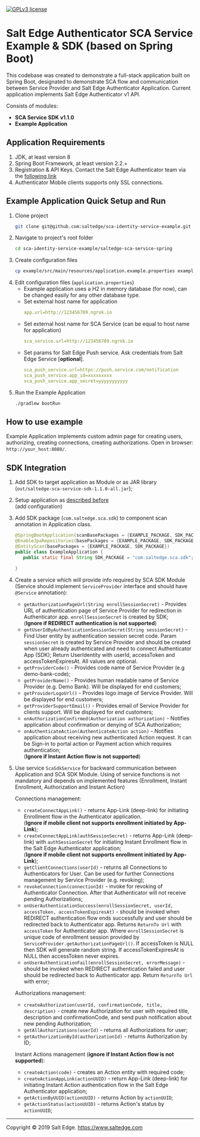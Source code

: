 [![GPLv3 license](https://img.shields.io/badge/License-GPLv3-blue.svg)](http://perso.crans.org/besson/LICENSE.html)
# Salt Edge Authenticator SCA Service Example & SDK (based on Spring Boot)

This codebase was created to demonstrate a full-stack application built on Spring Boot, 
designated to demonstrate SCA flow and communication between Service Provider and Salt Edge Authenticator Application. 
Current application implements Salt Edge Authenticator v1 API.  

Consists of modules:
* **SCA Service SDK v1.1.0**
* **Example Application**

## Application Requirements

1. JDK, at least version 8 
1. Spring Boot Framework, at least version 2.2.+
1. Registration & API Keys. Contact the Salt Edge Authenticator team via the [following link](https://www.saltedge.com/pages/contact_support)   
1. Authenticator Mobile clients supports only SSL connections.

## Example Application Quick Setup and Run
  
1. Clone project
    ```bash
    git clone git@github.com:saltedge/sca-identity-service-example.git
    ```
1. Navigate to project's root folder
    ```bash
    cd sca-identity-service-example/saltedge-sca-service-spring
    ```
1. Create configuration files
    ```bash
    cp example/src/main/resources/application.example.properties example/src/main/resources/application.properties
    ```  
1. Edit configuration files (`application.properties`)  
    * Example application uses a H2 in memory database (for now), can be changed easily for any other database type.
    * Set external host name for application
      ```yaml
      app.url=http://123456789.ngrok.io
      ```
    * Set external host name for SCA Service (can be equal to host name for application) 
      ```yaml
      sca_service.url=http://123456789.ngrok.io
      ```
    * Set params for Salt Edge Push service. Ask credentials from Salt Edge Service [**optional**].
      ```yaml
      sca_push_service.url=https://push.service.com/notification
      sca_push_service.app_id=xxxxxxxxx
      sca_push_service.app_secret=yyyyyyyyyyy
      ``` 
1. Run the Example Application
    ```bash
    ./gradlew bootRun
    ```  
      
## How to use example
  
  Example Application implements custom admin page for creating users, authorizing, creating connections, creating authorizations. Open in browser: `http://your_host:8080/`.  
  
  
## SDK Integration

1. Add SDK to target application as Module or as JAR library (`out/saltedge-sca-service-sdk-1.1.0-all.jar`);
1. Setup application as [described before](#example-application-quick-setup)  
  (add configuration)
1. Add SDK package (`com.saltedge.sca.sdk`) to component scan annotation in Application class.
    ```java
    @SpringBootApplication(scanBasePackages = {EXAMPLE_PACKAGE, SDK_PACKAGE})
    @EnableJpaRepositories(basePackages = {EXAMPLE_PACKAGE, SDK_PACKAGE})
    @EntityScan(basePackages = {EXAMPLE_PACKAGE, SDK_PACKAGE})
    public class ExampleApplication {
       public static final String SDK_PACKAGE = "com.saltedge.sca.sdk";
       
    }
    ```
1. Create a service which will provide info required by SCA SDK Module (Service should implement `ServiceProvider` interface and should have `@Service` annotation):  
    * `getAuthorizationPageUrl(String enrollSessionSecret)` - Provides URL of authentication page of Service Provider for redirection in Authenticator app. `enrollSessionSecret` is created by SDK;  
    (**Ignore if REDIRECT authentication is not supported**)  
    * `getUserIdByAuthenticationSessionSecret(String sessionSecret)` - Find User entity by authentication session secret code. 
      Param `sessionSecret` is created by Service Provider and should be created when user already authenticated and need to connect Authenticator App (SDK);
      Return UserIdentity with userId, accessToken and accessTokenExpiresAt. 
      All values are optional.  
    * `getProviderCode()` - Provides code name of Service Provider (e.g demo-bank-code);  
    * `getProviderName()` - Provides human readable name of Service Provider (e.g. Demo Bank). Will be displayed for end customers;  
    * `getProviderLogoUrl()` - Provides logo image of Service Provider. Will be displayed for end customers;  
    * `getProviderSupportEmail()` - Provides email of Service Provider for clients support. Will be displayed for end customers;  
    * `onAuthorizationConfirmed(Authorization authorization)` - Notifies application about confirmation or denying of SCA Authorization;  
    * `onAuthenticateAction(AuthenticateAction action)` - Notifies application about receiving new authenticated Action request. It can be Sign-in to portal action or Payment action which requires authentication;  
    (**Ignore if Instant Action flow is not supported**)   
    
1. Use service `ScaSdkService` for backward communication between Application and SCA SDK Module. Using of service functions is not mandatory and depends on implemented features (Enrollment, Instant Enrollment, Authorization and Instant Action)
    
    Connections management:   
    * `createConnectAppLink()` - returns App-Link (deep-link) for initiating Enrollment flow in the Authenticator application.    
    (**Ignore if mobile client not supports enrollment initiated by App-Link**);  
    * `createConnectAppLink(authSessionSecret)` - returns App-Link (deep-link) with `authSessionSecret` for initiating Instant Enrollment flow in the Salt Edge Authenticator application;  
    (**Ignore if mobile client not supports enrollment initiated by App-Link**);  
    * `getClientConnections(userId)` - returns all Connections to Authenticators for User. Can be used for further Connections management by Service Provider (e.g. revoking);  
    * `revokeConnection(connectionId)` - invoke for revoking of Authenticator Connection. After that Authenticator will not receive pending Authorizations;  
    * `onUserAuthenticationSuccess(enrollSessionSecret, userId, accessToken, accessTokenExpiresAt)` - should be invoked when REDIRECT authentication flow ends successfully and user should be redirected back to Authenticator app. 
      Returns `ReturnTo Url` with `accessToken` for Authenticator app. 
      Where  `enrollSessionSecret` is unique code of enrollment session provided by `ServiceProvider.getAuthorizationPageUrl()`.
      If accessToken is NULL then SDK will generate random string.
      If accessTokenExpiresAt is NULL then accessToken never expires.
    * `onUserAuthenticationFail(enrollSessionSecret, errorMessage)` - should be invoked when REDIRECT authentication failed and user should be redirected back to Authenticator app. Return `ReturnTo Url` with error;  
    
    Authorizations management:  
    * `createAuthorization(userId, confirmationCode, title, description)` - create new Authorization for user with required title, description and confirmationCode, and send push notification about new pending Authorization;  
    * `getAllAuthorizations(userId)` - returns all Authorizations for user;  
    * `getAuthorizationById(authorizationId)` - returns Authorization by ID;    
    
    Instant Actions management (**ignore if Instant Action flow is not supported**):  
    * `createAction(code)` - creates an Action entity with required code;  
    * `createActionAppLink(actionUUID)` - return App-Link (deep-link) for initiating Instant Action authentication flow in the Salt Edge Authenticator application;  
    * `getActionByUUID(actionUUID)` - returns Action by `actionUUID`;  
    * `getActionStatus(actionUUID)` - returns Action's status by `actionUUID`;  
    
 
  
----
Copyright © 2019 Salt Edge. https://www.saltedge.com  
